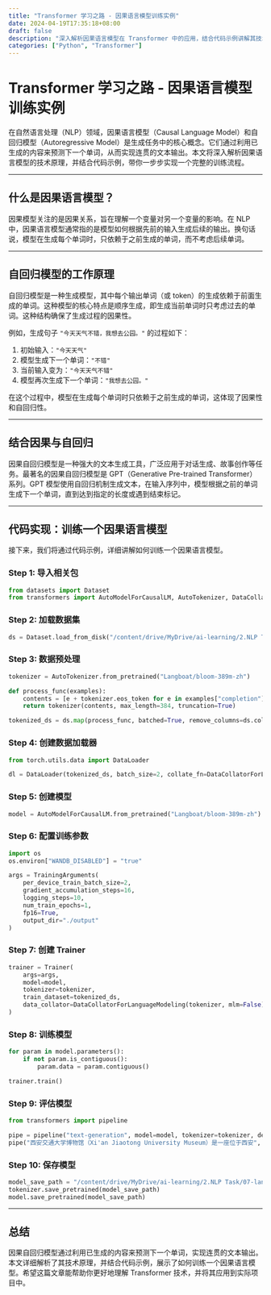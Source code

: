 ```yaml
---
title: "Transformer 学习之路 - 因果语言模型训练实例"
date: 2024-04-19T17:35:18+08:00
draft: false
description: "深入解析因果语言模型在 Transformer 中的应用，结合代码示例讲解其技术原理与实现"
categories: ["Python", "Transformer"]
---
```


# Transformer 学习之路 - 因果语言模型训练实例

在自然语言处理（NLP）领域，因果语言模型（Causal Language Model）和自回归模型（Autoregressive Model）是生成任务中的核心概念。它们通过利用已生成的内容来预测下一个单词，从而实现连贯的文本输出。本文将深入解析因果语言模型的技术原理，并结合代码示例，带你一步步实现一个完整的训练流程。

---

## 什么是因果语言模型？

因果模型关注的是因果关系，旨在理解一个变量对另一个变量的影响。在 NLP 中，因果语言模型通常指的是模型如何根据先前的输入生成后续的输出。换句话说，模型在生成每个单词时，只依赖于之前生成的单词，而不考虑后续单词。

---

## 自回归模型的工作原理

自回归模型是一种生成模型，其中每个输出单词（或 token）的生成依赖于前面生成的单词。这种模型的核心特点是顺序生成，即生成当前单词时只考虑过去的单词。这种结构确保了生成过程的因果性。

例如，生成句子 `"今天天气不错，我想去公园。"` 的过程如下：

1. 初始输入：`"今天天气"`
2. 模型生成下一个单词：`"不错"`
3. 当前输入变为：`"今天天气不错"`
4. 模型再次生成下一个单词：`"我想去公园。"`

在这个过程中，模型在生成每个单词时只依赖于之前生成的单词，这体现了因果性和自回归性。

---

## 结合因果与自回归

因果自回归模型是一种强大的文本生成工具，广泛应用于对话生成、故事创作等任务。最著名的因果自回归模型是 GPT（Generative Pre-trained Transformer）系列。GPT 模型使用自回归机制生成文本，在输入序列中，模型根据之前的单词生成下一个单词，直到达到指定的长度或遇到结束标记。

---

## 代码实现：训练一个因果语言模型

接下来，我们将通过代码示例，详细讲解如何训练一个因果语言模型。

### Step 1: 导入相关包

```python
from datasets import Dataset
from transformers import AutoModelForCausalLM, AutoTokenizer, DataCollatorForLanguageModeling, Trainer, TrainingArguments
```

### Step 2: 加载数据集

```python
ds = Dataset.load_from_disk("/content/drive/MyDrive/ai-learning/2.NLP Task/07-language_model/wiki_cn_filtered/")
```

### Step 3: 数据预处理

```python
tokenizer = AutoTokenizer.from_pretrained("Langboat/bloom-389m-zh")

def process_func(examples):
    contents = [e + tokenizer.eos_token for e in examples["completion"]]
    return tokenizer(contents, max_length=384, truncation=True)

tokenized_ds = ds.map(process_func, batched=True, remove_columns=ds.column_names)
```

### Step 4: 创建数据加载器

```python
from torch.utils.data import DataLoader

dl = DataLoader(tokenized_ds, batch_size=2, collate_fn=DataCollatorForLanguageModeling(tokenizer, mlm=False))
```

### Step 5: 创建模型

```python
model = AutoModelForCausalLM.from_pretrained("Langboat/bloom-389m-zh")
```

### Step 6: 配置训练参数

```python
import os
os.environ["WANDB_DISABLED"] = "true"

args = TrainingArguments(
    per_device_train_batch_size=2,
    gradient_accumulation_steps=16,
    logging_steps=10,
    num_train_epochs=1,
    fp16=True,
    output_dir="./output"
)
```

### Step 7: 创建 Trainer

```python
trainer = Trainer(
    args=args,
    model=model,
    tokenizer=tokenizer,
    train_dataset=tokenized_ds,
    data_collator=DataCollatorForLanguageModeling(tokenizer, mlm=False)
)
```

### Step 8: 训练模型

```python
for param in model.parameters():
    if not param.is_contiguous():
        param.data = param.contiguous()

trainer.train()
```

### Step 9: 评估模型

```python
from transformers import pipeline

pipe = pipeline("text-generation", model=model, tokenizer=tokenizer, device=0)
pipe("西安交通大学博物馆（Xi'an Jiaotong University Museum）是一座位于西安", max_length=128, do_sample=True)
```

### Step 10: 保存模型

```python
model_save_path = "/content/drive/MyDrive/ai-learning/2.NLP Task/07-language_model/causal_lm"
tokenizer.save_pretrained(model_save_path)
model.save_pretrained(model_save_path)
```

---

## 总结

因果自回归模型通过利用已生成的内容来预测下一个单词，实现连贯的文本输出。本文详细解析了其技术原理，并结合代码示例，展示了如何训练一个因果语言模型。希望这篇文章能帮助你更好地理解 Transformer 技术，并将其应用到实际项目中。